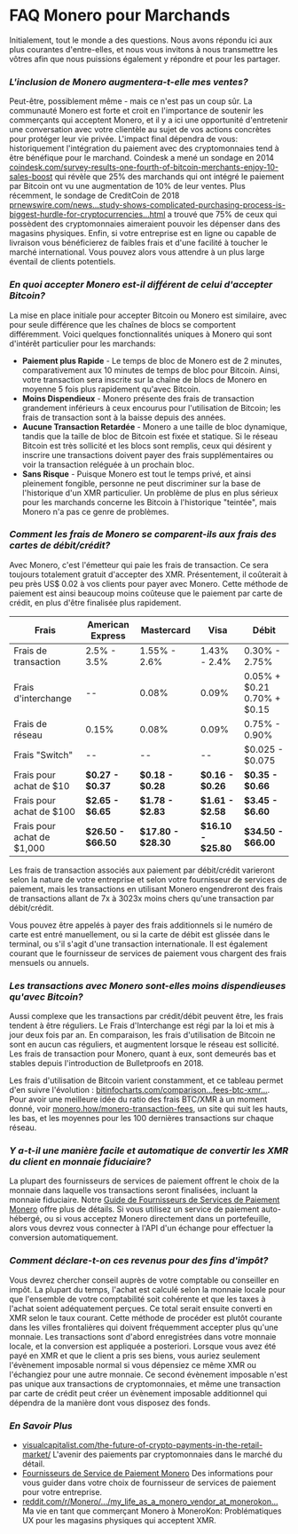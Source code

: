 # FAQ Monero pour Marchands

Initialement, tout le monde a des questions.  Nous avons répondu ici aux plus courantes d'entre-elles, et nous vous invitons à nous transmettre les vôtres afin que nous puissions également y répondre et pour les partager.

### _L'inclusion de Monero augmentera-t-elle mes ventes?_

Peut-être, possiblement même - mais ce n'est pas un coup sûr. La communauté Monero est forte et croit en l'importance de soutenir les commerçants qui acceptent Monero, et il y a ici une opportunité d'entretenir une conversation avec votre clientèle au sujet de vos actions concrètes pour protéger leur vie privée. L'impact final dépendra de vous: historiquement l'intégration du paiement avec des cryptomonnaies tend à être bénéfique pour le marchand. Coindesk a mené un sondage en 2014 [coindesk.com/survey-results-one-fourth-of-bitcoin-merchants-enjoy-10-sales-boost](https://www.coindesk.com/survey-results-one-fourth-of-bitcoin-merchants-enjoy-10-sales-boost) qui révèle  que 25% des marchands qui ont intégré le paiement par Bitcoin ont vu une augmentation de 10% de leur ventes. Plus récemment, le sondage de CreditCoin de 2018 [prnewswire.com/news...study-shows-complicated-purchasing-process-is-biggest-hurdle-for-cryptocurrencies...html](https://www.prnewswire.com/news-releases/new-study-shows-complicated-purchasing-process-is-biggest-hurdle-for-cryptocurrencies-300674527.html) a trouvé que 75% de ceux qui possèdent des cryptomonnaies aimeraient pouvoir les dépenser dans des magasins physiques. Enfin, si votre entreprise est en ligne ou capable de livraison vous bénéficierez de faibles frais et d'une facilité à toucher le marché international. Vous pouvez alors vous attendre à un plus large éventail de clients potentiels.

### _En quoi accepter Monero est-il différent de celui d'accepter Bitcoin?_

La mise en place initiale pour accepter Bitcoin ou Monero est similaire, avec pour seule différence que les chaînes de blocs se comportent différemment. Voici quelques fonctionnalités uniques à Monero qui sont d'intérêt particulier pour les marchands:

- **Paiement plus Rapide** - Le temps de bloc de Monero est de 2 minutes, comparativement aux 10 minutes de temps de bloc pour Bitcoin. Ainsi, votre transaction sera inscrite sur la chaîne de blocs de Monero en moyenne 5 fois plus rapidement qu'avec Bitcoin.
- **Moins Dispendieux** - Monero présente des frais de transaction grandement inférieurs à ceux encourus pour l'utilisation de Bitcoin; les frais de transaction sont à la baisse depuis des années.
- **Aucune Transaction Retardée** -  Monero a une taille de bloc dynamique, tandis que la taille de bloc de Bitcoin est fixée et statique. Si le réseau Bitcoin est très sollicité et les blocs sont remplis, ceux qui désirent y inscrire une transactions doivent payer des frais supplémentaires ou voir la transaction reléguée à un prochain bloc.
- **Sans Risque** - Puisque Monero est tout le temps privé, et ainsi pleinement fongible, personne ne peut discriminer sur la base de l'historique d'un XMR particulier. Un problème de plus en plus sérieux pour les marchands concerne les Bitcoin à l'historique "teintée", mais Monero n'a pas ce genre de problèmes.

### _Comment les frais de Monero se comparent-ils aux frais des cartes de débit/crédit?_

Avec Monero, c'est l'émetteur qui paie les frais de transaction. Ce sera toujours totalement gratuit d'accepter des XMR. Présentement, il coûterait à peu près US$ 0.02 à vos clients pour payer avec Monero. Cette méthode de paiement est ainsi beaucoup moins coûteuse que le paiement par carte de crédit, en plus d'être finalisée plus rapidement.

| Frais | American Express | Mastercard | Visa | Débit |
|--|--|--|--|--|
| Frais de transaction | 2.5% - 3.5% | 1.55% - 2.6% | 1.43% - 2.4% | 0.30% - 2.75% |
| Frais d'interchange | -- | 0.08% | 0.09% | 0.05% + $0.21 0.70% + $0.15 |
| Frais de réseau | 0.15% | 0.08% | 0.09% | 0.75% - 0.90% |
| Frais "Switch" | -- | -- | -- | $0.025 - $0.075 |
| Frais pour achat de $10 | **$0.27 - $0.37** | **$0.18 - $0.28** | **$0.16 - $0.26** | **$0.35 - $0.66** |
| Frais pour achat de $100 | **$2.65 - $6.65** | **$1.78 - $2.83** | **$1.61 - $2.58** | **$3.45 - $6.60** |
| Frais pour achat de $1,000 | **$26.50 - $66.50** | **$17.80 - $28.30** | **$16.10 - $25.80** | **$34.50 - $66.00** |

Les frais de transaction associés aux paiement par débit/crédit varieront selon la nature de votre entreprise et selon votre fournisseur de services de paiement, mais les transactions en utilisant Monero engendreront des frais de transactions allant de 7x à 3023x moins chers qu'une transaction par débit/crédit.

Vous pouvez être appelés à payer des frais additionnels si le numéro de carte est entré manuellement, ou si la carte de débit est glissée dans le terminal, ou s'il s'agit d'une transaction internationale. Il est également courant que le fournisseur de services de paiement vous chargent des frais mensuels ou annuels.

### _Les transactions avec Monero sont-elles moins dispendieuses qu'avec Bitcoin?_

Aussi complexe que les transactions par crédit/débit peuvent être, les frais tendent à être réguliers. Le Frais d'Interchange est régi par la loi et mis à jour deux fois par an. En comparaison, les frais d'utilisation de Bitcoin ne sont en aucun cas réguliers, et augmentent lorsque le réseau est sollicité. Les frais de transaction pour Monero, quant à eux, sont demeurés bas et stables depuis l'introduction de Bulletproofs en 2018.

Les frais d'utilisation de Bitcoin varient constamment, et ce tableau permet d'en suivre l'évolution : [bitinfocharts.com/comparison...fees-btc-xmr...](https://bitinfocharts.com/comparison/transactionfees-btc-xmr-sma7.html#1y). Pour avoir une meilleure idée du ratio des frais BTC/XMR à un moment donné, voir [monero.how/monero-transaction-fees](https://www.monero.how/monero-transaction-fees), un site qui suit les hauts, les bas, et les moyennes pour les 100 dernières transactions sur chaque réseau.

### _Y a-t-il une manière facile et automatique de convertir les XMR du client en monnaie fiduciaire?_

La plupart des fournisseurs de services de paiement offrent le choix de la monnaie dans laquelle vos transactions seront finalisées, incluant la monnaie fiduciaire. Notre [Guide de Fournisseurs de Services de Paiement Monero](https://www.monerooutreach.org/merchants/monero-payment-processor-guide.html) offre plus de détails. Si vous utilisez un service de paiement auto-hébergé, ou si vous acceptez Monero directement dans un portefeuille, alors vous devrez vous connecter à l'API d'un échange pour effectuer la conversion automatiquement.

### _Comment déclare-t-on ces revenus pour des fins d'impôt?_

Vous devrez chercher conseil auprès de votre comptable ou conseiller en impôt. La plupart du temps, l'achat est calculé selon la monnaie locale pour que l'ensemble de votre comptabilité soit cohérente et que les taxes à l'achat soient adéquatement perçues. Ce total serait ensuite converti en XMR selon le taux courant. Cette méthode de procéder est plutôt courante dans les villes frontalières qui doivent fréquemment accepter plus qu'une monnaie. Les transactions sont d'abord enregistrées dans votre monnaie locale, et la conversion est appliquée a posteriori. Lorsque vous avez été payé en XMR et que le client a pris ses biens, vous auriez seulement l'évènement imposable normal si vous dépensiez ce même XMR ou l'échangiez pour une autre monnaie. Ce second évènement imposable n'est pas unique aux transactions de cryptomonnaies, et même une transaction par carte de crédit peut créer un évènement imposable additionnel qui dépendra de la manière dont vous disposez des fonds.

 ### _En Savoir Plus_

 - [visualcapitalist.com/the-future-of-crypto-payments-in-the-retail-market/](https://www.visualcapitalist.com/the-future-of-crypto-payments-in-the-retail-market/)
 L'avenir des paiements par cryptomonnaies dans le marché du détail.
 - [Fournisseurs de Service de Paiement Monero](https://www.monerooutreach.org/merchants/monero-payment-processor-guide.html)
 Des informations pour vous guider dans votre choix de fournisseur de services de paiement pour votre entreprise.
 - [reddit.com/r/Monero/.../my_life_as_a_monero_vendor_at_monerokon...](https://www.reddit.com/r/Monero/comments/c5f02g/my_life_as_a_monero_vendor_at_monerokon_or_ux/)
 Ma vie en tant que commerçant Monero à MoneroKon: Problématiques UX pour les magasins physiques qui acceptent XMR.
